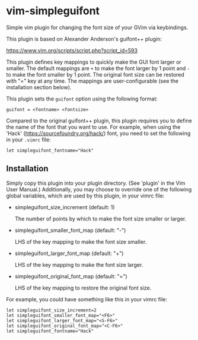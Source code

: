 # vim-simpleguifont
Simple vim plugin for changing the font size of your GVim via keybindings.

This plugin is based on Alexander Anderson's guifont++ plugin:

https://www.vim.org/scripts/script.php?script_id=593

This plugin defines key mappings to quickly make the GUI font larger or
smaller. The default mappings are `+` to make the font larger by 1 point
and `-` to make the font smaller by 1 point. The original font size can
be restored with "=" key at any time. The mappings are user-configurable
(see the installation section below).

This plugin sets the `guifont` option using the following format:

```
guifont = <fontname> <fontsize>
```

Compared to the original guifont++ plugin, this plugin requires you to
define the name of the font that you want to use. For example, when 
using the 'Hack' (https://sourcefoundry.org/hack/) font, you need to
set the following in your `.vimrc` file:

```
let simpleguifont_fontname="Hack"
```

## Installation

Simply copy this plugin into your plugin directory. (See 'plugin' in the
Vim User Manual.) Additionally, you may choose to override one of the
following global variables, which are used by this plugin, in your vimrc
file:

* simpleguifont_size_increment (default: 1)

  The number of points by which to make the font size smaller or larger.

* simpleguifont_smaller_font_map (default: "-")

  LHS of the key mapping to make the font size smaller.

* simpleguifont_larger_font_map (default: "+")

  LHS of the key mapping to make the font size larger.

* simpleguifont_original_font_map (default: "=")

  LHS of the key mapping to restore the original font size.

For example, you could have something like this in your vimrc file:

```
let simpleguifont_size_increment=2
let simpleguifont_smaller_font_map="<F6>"
let simpleguifont_larger_font_map="<S-F6>"
let simpleguifont_original_font_map="<C-F6>"
let simpleguifont_fontname="Hack"
```

